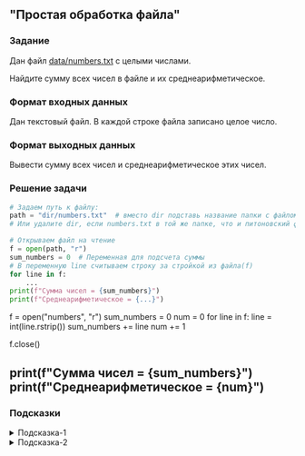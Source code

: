 ## "Простая обработка файла"

### Задание

Дан файл [data/numbers.txt](data/numbers.txt) с целыми числами. 

Найдите сумму всех чисел в файле и их среднеарифметическое.

### Формат входных данных

Дан текстовый файл. В каждой строке файла записано целое число.

### Формат выходных данных

Вывести сумму всех чисел и среднеарифметическое этих чисел.

### Решение задачи

```python
# Задаем путь к файлу:
path = "dir/numbers.txt"  # вместо dir подставь название папки с файлом.
# Или удалите dir, если numbers.txt в той же папке, что и питоновский файл

# Открываем файл на чтение
f = open(path, "r")
sum_numbers = 0  # Переменная для подсчета суммы
# В переменную line считываем строку за стройкой из файла(f)
for line in f:
    ...
print(f"Сумма чисел = {sum_numbers}")
print(f"Среднеарифметическое = {...}")
```

f = open("numbers", "r")
sum_numbers = 0
num = 0
for line in f:
    line = int(line.rstrip())
    sum_numbers += line
    num += 1


f.close()

print(f"Сумма чисел = {sum_numbers}")
print(f"Среднеарифметическое = {num}")
---

### Подсказки

<details>
<summary>Подсказка-1</summary>
Работайте с файлом построчно:

Прочитали строку --> Преобразовали к int'у --> Добавили к общей сумме
</details>

<details>
<summary>Подсказка-2</summary>
Для подсчета количества создайте переменную счетчик и увеличивайте ее на единицу, считывая очередное значение из файла
</details>

